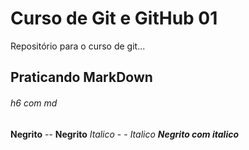 # Curso de Git e GitHub 01

Repositório para o curso de git...

## Praticando MarkDown

###### h6 com md

**Negrito** -- __Negrito__
*Italico* - - _Italico_
_**Negrito com italico**_
